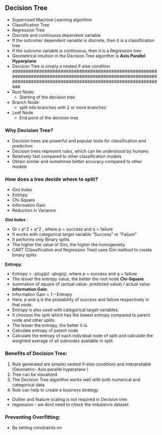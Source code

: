 ## Decision Tree
- Supervised Machine Learning algorithm
- Classification Tree
- Regression Tree
- Discrete and continuous dependent variable
- If the outcome/ dependent variable is discrete, then it is a classification tree
- If the outcome variable is continuous, then it is a Regression tree
- Geometrical intuition in the Decision Tree algorithm is **Axis Parallel Hyperplane**
- Decision Tree is simply a nested if-else condition
#####################################################################################################################################################################
- Root Node:
  - Starting of the decision tree
- Branch Node:
  - split into branches with 2 or more branches
- Leaf Node
  - End point of the decision tree
### Why Decision Tree?
- Decision trees are powerful and popular tools for classification and prediction.
- Decision trees represent rules, which can be understood by humans
- Relatively fast compared to other classification models
- Obtain similar and sometimes better accuracy compared to other models 

### How does a tree decide where to split?
- Gini Index
- Entropy
- Chi-Square
- Information Gain
- Reduction in Variance

**Gini Index** : 
  - GI = p^2 + q^2 ,  where p = success and q = failure
  -  It works with categorical target variable “Success” or “Failure”
  -  It performs only Binary splits
  -  The higher the value of Gini, the higher the homogeneity
  -  CART (Classification and Regression Tree) uses Gini method to create binary splits

**Entropy**:
  - Entropy = -p*log(p) -q*log(q),  where p = success and q = failure
  - The lesser the entropy value, the better the root node
**Chi-Square**
  - summation of square of (actual value- predicted value) / actual value
**Information Gain**:
  - Information Gain = 1 – Entropy
  - Here, p and q is the probability of success and failure respectively in that node.
  - Entropy is also used with categorical target variables.
  - It chooses the split which has the lowest entropy compared to parent node and other splits.
  - The lesser the entropy, the better it is.
  - Calculate entropy of parent node
  - Calculate the entropy of each individual node of split and calculate the weighted average of all subnodes available in split.

### Benefits of Decision Tree:
1. Rule generated are simple( nested if-else condition) and interpretable (Geometric- Axis parallel hyperplane )
2. Tree can be visualized
3. The Decision Tree algorithm works well with both numerical and categorical data
4. Rule can help to create a business strategy

- Outlier and feature scaling is not required in Decision tree
- regression - we dont need to check the imbalance dataset

### Preventing Overfitting:
- By setting constraints on



